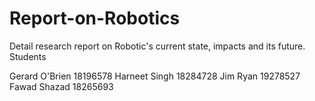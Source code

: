 # Report-on-Robotics
Detail research report on Robotic's current state, impacts and its future.
Students
  
  
Gerard O'Brien	18196578
Harneet Singh	18284728
Jim Ryan	19278527
Fawad Shazad	18265693
